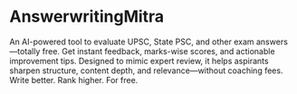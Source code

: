 # AnswerwritingMitra
An AI-powered tool to evaluate UPSC, State PSC, and other exam answers—totally free. Get instant feedback, marks-wise scores, and actionable improvement tips. Designed to mimic expert review, it helps aspirants sharpen structure, content depth, and relevance—without coaching fees.  Write better. Rank higher. For free.
